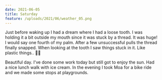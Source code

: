 ```yaml
---
date: 2021-06-05
title: Saturday
feature: /uploads/2021/06/weather_05.png
---
```


Just before waking up I had a dream where I had a loose tooth. I was holding it a bit outside my mouth since it was stuck by a thread. It was huge! I would say one fourth of my palm. After a few unsuccessful pulls the thread finally snapped. When looking at the tooth I saw things stuck in it. Like plastic things.. 😬🙊

Beautiful day. I've done some work today but still got to enjoy the sun. Had a nice lunch walk with ice cream. In the evening I took Moa for a bike ride and we made some stops at playgrounds.
